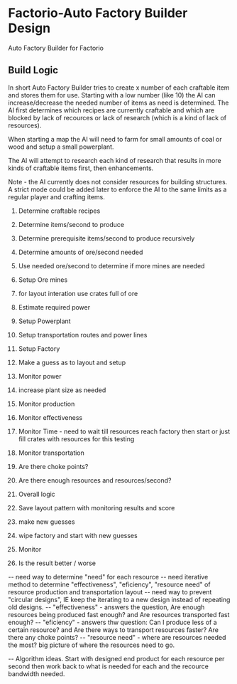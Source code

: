 # Factorio-Auto Factory Builder Design
Auto Factory Builder for Factorio

## Build Logic

In short Auto Factory Builder tries to create x number of each craftable item and stores them for use. Starting with a low number (like 10) the AI can increase/decrease the needed number of items as need is determined. The AI first determines which recipes are currently craftable and which are blocked by lack of recources or lack of research (which is a kind of lack of resources).

When starting a map the AI will need to farm for small amounts of coal or wood and setup a small powerplant.

The AI will attempt to research each kind of research that results in more kinds of craftable items first, then enhancements.

Note - the AI currently does not consider resources for building structures. A strict mode could be added later to enforce the AI to the same limits as a regular player and crafting items.

1. Determine craftable recipes
1. Determine items/second to produce
1. Determine prerequisite items/second to produce recursively
1. Determine amounts of ore/second needed
  1. Use needed ore/second to determine if more mines are needed
1. Setup Ore mines
  1. for layout interation use crates full of ore
1. Estimate required power
1. Setup Powerplant
1. Setup transportation routes and power lines
1. Setup Factory
  1. Make a guess as to layout and setup
1. Monitor power
  1. increase plant size as needed
1. Monitor production
  1. Monitor effectiveness
  1. Monitor Time - need to wait till resources reach factory then start or just fill crates with resources for this testing
1. Monitor transportation
  1. Are there choke points?
  1. Are there enough resources and resources/second? 

1. Overall logic
  1. Save layout pattern with monitoring results and score
  1. make new guesses
  1. wipe factory and start with new guesses
  1. Monitor
  1. Is the result better / worse


-- need way to determine "need" for each resource
-- need iterative method to determine "effectiveness", "eficiency", "resource need" of resource production and transportation layout
-- need way to prevent "circular designs", IE keep the iterating to a new design instead of repeating old designs. 
-- "effectiveness" - answers the question, Are enough resources being produced fast enough? and Are resources transported fast enough? 
-- "eficiency" - answers thw question: Can I produce less of a certain resource? and Are there ways to transport resources faster? Are there any choke points? 
-- "resource need" - where are resources needed the most? big picture of where the resources need to go.

-- Algorithm ideas. Start with designed end product for each resource per second then work back to what is needed for each and the recource bandwidth needed.